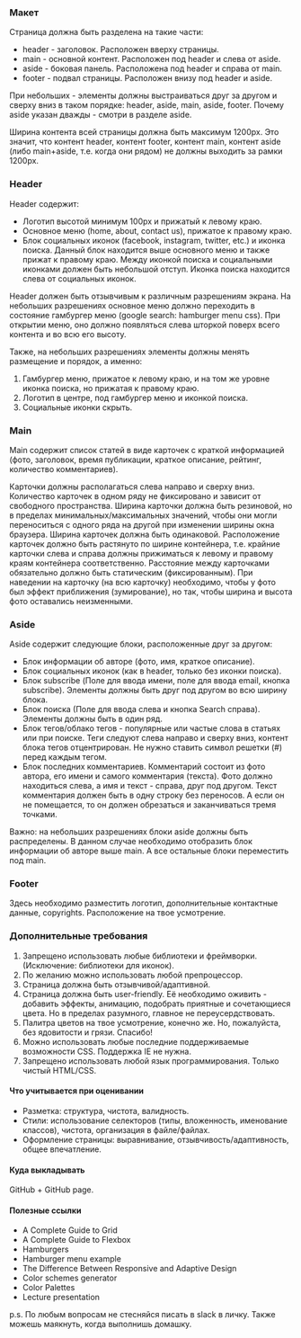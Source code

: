
### Макет
Страница должна быть разделена на такие части:
- header - заголовок. Расположен вверху страницы.
- main - основной контент. Расположен под header и слева от aside.
- aside - боковая панель. Расположена под header и справа от main.
- footer - подвал страницы. Расположен внизу под header и aside.

При небольших - элементы должны выстраиваться друг за другом и сверху вниз в таком порядке: header, aside, main, aside, footer. Почему aside указан дважды - смотри в разделе aside.

Ширина контента всей страницы должна быть максимум 1200px. Это значит, что контент header, контент footer, контент main, контент aside (либо main+aside, т.е. когда они рядом) не должны выходить за рамки 1200px.

### Header
Header содержит:
- Логотип высотой минимум 100px и прижатый к левому краю.
- Основное меню (home, about, contact us), прижатое к правому краю.
- Блок социальных иконок (facebook, instagram, twitter, etc.) и иконка поиска. Данный блок находится выше основного меню и также прижат к правому краю. Между иконкой поиска и социальными иконками должен быть небольшой отступ. Иконка поиска находится слева от социальных иконок.

Header должен быть отзывчивым к различным разрешениям экрана.
На небольших разрешениях основное меню должно переходить в состояние гамбургер меню (google search: hamburger menu css). При открытии меню, оно должно появляться слева шторкой поверх всего контента и во всю его высоту.

Также, на небольших разрешениях элементы должны менять размещение и порядок, а именно:
1. Гамбургер меню, прижатое к левому краю, и на том же уровне иконка поиска, но прижатая к правому краю.
2. Логотип в центре, под гамбургер меню и иконкой поиска.
3. Социальные иконки скрыть.

### Main
Main содержит список статей в виде карточек с краткой информацией (фото, заголовок, время публикации, краткое описание, рейтинг, количество комментариев).

Карточки должны располагаться слева направо и сверху вниз. Количество карточек в одном ряду не фиксировано и зависит от свободного пространства. Ширина карточки должна быть резиновой, но в пределах минимальных/максимальных значений, чтобы они могли переноситься с одного ряда на другой при изменении ширины окна браузера. Ширина карточек должна быть одинаковой.
Расположение карточек должно быть растянуто по ширине контейнера, т.е. крайние карточки слева и справа должны прижиматься к левому и правому краям контейнера соответственно. Расстояние между карточками обязательно должно быть статическим (фиксированным).
При наведении на карточку (на всю карточку) необходимо, чтобы у фото был эффект приближения (зумирование), но так, чтобы ширина и высота фото оставались неизменными.

### Aside
Aside содержит следующие блоки, расположенные друг за другом:
- Блок информации об авторе (фото, имя, краткое описание).
- Блок социальных иконок (как в header, только без иконки поиска).
- Блок subscribe (Поле для ввода имени, поле для ввода email, кнопка subscribe). Элементы должны быть друг под другом во всю ширину блока.
- Блок поиска (Поле для ввода слева и кнопка Search справа). Элементы должны быть в один ряд.
- Блок тегов/облако тегов - популярные или частые слова в статьях или при поиске. Теги следуют слева направо и сверху вниз, контент блока тегов отцентрирован. Не нужно ставить символ решетки (#) перед каждым тегом.
- Блок последних комментариев. Комментарий состоит из фото автора, его имени и самого комментария (текста). Фото должно находиться слева, а имя и текст - справа, друг под другом. Текст комментария должен быть в одну строку без переносов. А если он не помещается, то он должен обрезаться и заканчиваться тремя точками.

Важно: на небольших разрешениях блоки aside должны быть распределены. В данном случае необходимо отобразить блок информации об авторе выше main. А все остальные блоки переместить под main.

### Footer

Здесь необходимо разместить логотип, дополнительные контактные данные, copyrights. Расположение на твое усмотрение.

### Дополнительные требования

1. Запрещено использовать любые библиотеки и фреймворки. (Исключение: библиотеки для иконок).
2. По желанию можно использовать любой препроцессор.
3. Страница должна быть отзывчивой/адаптивной.
4. Страница должна быть user-friendly. Её необходимо оживить - добавить эффекты, анимацию, подобрать приятные и сочетающиеся цвета. Но в пределах разумного, главное не переусердствовать.
5. Палитра цветов на твое усмотрение, конечно же. Но, пожалуйста, без ядовитости и грязи. Спасибо!
6. Можно использовать любые последние поддерживаемые возможности CSS. Поддержка IE не нужна.
7. Запрещено использовать любой язык программирования. Только чистый HTML/CSS.

#### Что учитывается при оценивании
- Разметка: структура, чистота, валидность.
- Стили: использование селекторов (типы, вложенность, именование классов), чистота, организация в файле/файлах.
- Оформление страницы: выравнивание, отзывчивость/адаптивность, общее впечатление.

#### Куда выкладывать
GitHub + GitHub page.
#### Полезные ссылки
- A Complete Guide to Grid
- A Complete Guide to Flexbox
- Hamburgers
- Hamburger menu example
- The Difference Between Responsive and Adaptive Design
- Сolor schemes generator
- Color Palettes
- Lecture presentation

p.s. По любым вопросам не стесняйся писать в slack в личку. Также можешь маякнуть, когда выполнишь домашку.
